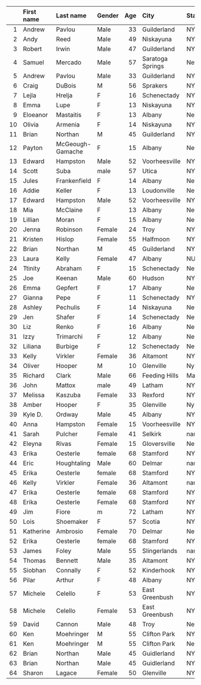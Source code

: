 |    | First name   | Last name        | Gender   |   Age | City             | State         | Time    | Member   |
|---:|:-------------|:-----------------|:---------|------:|:-----------------|:--------------|:--------|:---------|
|  1 | Andrew       | Pavlou           | Male     |    33 | Guilderland      | NY            | 5:25    | No       |
|  2 | Andy         | Reed             | Male     |    49 | Niskayuna        | NY            | 5:29    | Yes      |
|  3 | Robert       | Irwin            | Male     |    47 | Guilderland      | NY            | 5:38    | Yes      |
|  4 | Samuel       | Mercado          | Male     |    57 | Saratoga Springs | New York      | 5:39    | Yes      |
|  5 | Andrew       | Pavlou           | Male     |    33 | Guilderland      | NY            | 5:46    | No       |
|  6 | Craig        | DuBois           | M        |    56 | Sprakers         | NY            | 5:56    | Yes      |
|  7 | Lejla        | Hrelja           | F        |    16 | Schenectady      | NY            | 5:57.1  | No       |
|  8 | Emma         | Lupe             | F        |    13 | Niskayuna        | NY            | 6:05.9  | No       |
|  9 | Eloeanor     | Mastaitis        | F        |    13 | Albany           | New York      | 6:11.1  | No       |
| 10 | Olivia       | Armenia          | F        |    14 | Niskayuna        | NY            | 6:15.1  | No       |
| 11 | Brian        | Northan          | M        |    45 | Guilderland      | NY            | 6:15    | Yes      |
| 12 | Payton       | McGeough-Gamache | F        |    15 | Albany           | New York      | 6:16.3  | No       |
| 13 | Edward       | Hampston         | Male     |    52 | Voorheesville    | NY            | 6:19    | Yes      |
| 14 | Scott        | Suba             | male     |    57 | Utica            | NY            | 6:25    | Yes      |
| 15 | Jules        | Frankenfield     | F        |    14 | Albany           | New York      | 6:26.6  | No       |
| 16 | Addie        | Keller           | F        |    13 | Loudonville      | New Uork      | 6:28.4  | No       |
| 17 | Edward       | Hampston         | Male     |    52 | Voorheesville    | NY            | 6:29    | Yes      |
| 18 | Mia          | McClaine         | F        |    13 | Albany           | New York      | 6:34.0  | No       |
| 19 | Lillian      | Moran            | F        |    15 | Albany           | New York      | 6:36.9  | No       |
| 20 | Jenna        | Robinson         | Female   |    24 | Troy             | NY            | 6:37    | Yes      |
| 21 | Kristen      | Hislop           | Female   |    55 | Halfmoon         | NY            | 6:40.82 | Yes      |
| 22 | Brian        | Northan          | M        |    45 | Guilderland      | NY            | 6:41    | Yes      |
| 23 | Laura        | Kelly            | Female   |    47 | Albany           | NU            | 6:43    | Yes      |
| 24 | Ttinity      | Abraham          | F        |    15 | Schenectady      | New York      | 6:49.4  | No       |
| 25 | Joe          | Keenan           | Male     |    60 | Hudson           | NY            | 6:54    | Yes      |
| 26 | Emma         | Gepfert          | F        |    17 | Albany           | New York      | 6:57.2  | No       |
| 27 | Gianna       | Pepe             | F        |    11 | Schenectady      | NY            | 6:59.6  | No       |
| 28 | Ashley       | Pechulis         | F        |    14 | Niskayuna        | New York      | 6:59.8  | No       |
| 29 | Jen          | Shafer           | F        |    14 | Schenectady      | New York      | 6:59.9  | No       |
| 30 | Liz          | Renko            | F        |    16 | Albany           | New York      | 7:00.4  | No       |
| 31 | Izzy         | Trimarchi        | F        |    12 | Albany           | New York      | 7:01.1  | No       |
| 32 | Liliana      | Burbige          | F        |    12 | Schenectady      | New York      | 7:04.3  | No       |
| 33 | Kelly        | Virkler          | Female   |    36 | Altamont         | NY            | 7:17    | Yes      |
| 34 | Oliver       | Hooper           | M        |    10 | Glenville        | Ny            | 7:25    | Yes      |
| 35 | Richard      | Clark            | Male     |    66 | Feeding Hills    | Massachusetts | 7:36.9  | Yes      |
| 36 | John         | Mattox           | male     |    49 | Latham           | NY            | 7:50    | Yes      |
| 37 | Melissa      | Kaszuba          | Female   |    33 | Rexford          | NY            | 7:53    | Yes      |
| 38 | Amber        | Hooper           | F        |    35 | Glenville        | Ny            | 7:53    | Yes      |
| 39 | Kyle D.      | Ordway           | Male     |    45 | Albany           | NY            | 7:56    | Yes      |
| 40 | Anna         | Hampston         | Female   |    15 | Voorheesville    | NY            | 8:12    | No       |
| 41 | Sarah        | Pulcher          | Female   |    41 | Selkirk          | nan           | 8:17    | Yes      |
| 42 | Eleyna       | Rivas            | Female   |    15 | Gloversville     | New York      | 8:28    | No       |
| 43 | Erika        | Oesterle         | female   |    68 | Stamford         | NY            | 8:31    | Yes      |
| 44 | Eric         | Houghtaling      | Male     |    60 | Delmar           | nan           | 8:31    | Yes      |
| 45 | Erika        | Oesterle         | female   |    68 | Stamford         | NY            | 8:34    | Yes      |
| 46 | Kelly        | Virkler          | Female   |    36 | Altamont         | nan           | 8:36    | Yes      |
| 47 | Erika        | Oesterle         | female   |    68 | Stamford         | NY            | 8:38    | Yes      |
| 48 | Erika        | Oesterle         | Female   |    68 | Stamford         | NY            | 8:44    | Yes      |
| 49 | Jim          | Fiore            | m        |    72 | Latham           | NY            | 8:49    | Yes      |
| 50 | Lois         | Shoemaker        | F        |    57 | Scotia           | NY            | 8:56    | Yes      |
| 51 | Katherine    | Ambrosio         | Female   |    70 | Delmar           | New York      | 9:00    | Yes      |
| 52 | Erika        | Oesterle         | female   |    68 | Stamford         | NY            | 9:19    | Yes      |
| 53 | James        | Foley            | Male     |    55 | Slingerlands     | nan           | 9:19    | Yes      |
| 54 | Thomas       | Bennett          | Male     |    35 | Altamont         | NY            | 9:24    | Yes      |
| 55 | Siobhan      | Connally         | F        |    52 | Kinderhook       | NY            | 9:24    | Yes      |
| 56 | Pilar        | Arthur           | F        |    48 | Albany           | NY            | 9:41    | Yes      |
| 57 | Michele      | Celello          | F        |    53 | East Greenbush   | NY            | 9:50    | Yes      |
| 58 | Michele      | Celello          | Female   |    53 | East Greenbush   | NY            | 9:55    | Yes      |
| 59 | David        | Cannon           | Male     |    48 | Troy             | New York      | 10:07   | Yes      |
| 60 | Ken          | Moehringer       | M        |    55 | Clifton Park     | NY            | 10:21   | No       |
| 61 | Ken          | Moehringer       | M        |    55 | Clifton Park     | New York      | 10:21   | Yes      |
| 62 | Brian        | Northan          | Male     |    45 | Guidlerland      | NY            | 10:44   | Yes      |
| 63 | Brian        | Northan          | Male     |    45 | Guidlerland      | NY            | 11:34   | Yes      |
| 64 | Sharon       | Lagace           | Female   |    50 | Glenville        | NY            | 12      | Yes      |